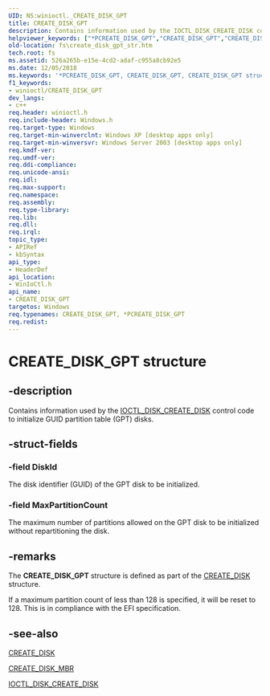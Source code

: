 ```yaml
---
UID: NS:winioctl._CREATE_DISK_GPT
title: CREATE_DISK_GPT
description: Contains information used by the IOCTL_DISK_CREATE_DISK control code to initialize GUID partition table (GPT) disks.
helpviewer_keywords: ["*PCREATE_DISK_GPT","CREATE_DISK_GPT","CREATE_DISK_GPT structure [Files]","PCREATE_DISK_GPT","PCREATE_DISK_GPT structure pointer [Files]","_win32_create_disk_gpt_str","base.create_disk_gpt_str","fs.create_disk_gpt_str","winioctl/CREATE_DISK_GPT","winioctl/PCREATE_DISK_GPT"]
old-location: fs\create_disk_gpt_str.htm
tech.root: fs
ms.assetid: 526a265b-e15e-4cd2-adaf-c955a8cb92e5
ms.date: 12/05/2018
ms.keywords: '*PCREATE_DISK_GPT, CREATE_DISK_GPT, CREATE_DISK_GPT structure [Files], PCREATE_DISK_GPT, PCREATE_DISK_GPT structure pointer [Files], _win32_create_disk_gpt_str, base.create_disk_gpt_str, fs.create_disk_gpt_str, winioctl/CREATE_DISK_GPT, winioctl/PCREATE_DISK_GPT'
f1_keywords:
- winioctl/CREATE_DISK_GPT
dev_langs:
- c++
req.header: winioctl.h
req.include-header: Windows.h
req.target-type: Windows
req.target-min-winverclnt: Windows XP [desktop apps only]
req.target-min-winversvr: Windows Server 2003 [desktop apps only]
req.kmdf-ver: 
req.umdf-ver: 
req.ddi-compliance: 
req.unicode-ansi: 
req.idl: 
req.max-support: 
req.namespace: 
req.assembly: 
req.type-library: 
req.lib: 
req.dll: 
req.irql: 
topic_type:
- APIRef
- kbSyntax
api_type:
- HeaderDef
api_location:
- WinIoCtl.h
api_name:
- CREATE_DISK_GPT
targetos: Windows
req.typenames: CREATE_DISK_GPT, *PCREATE_DISK_GPT
req.redist: 
---
```


# CREATE_DISK_GPT structure


## -description


Contains information used by the 
<a href="https://docs.microsoft.com/windows/desktop/api/winioctl/ni-winioctl-ioctl_disk_create_disk">IOCTL_DISK_CREATE_DISK</a> control code to initialize GUID partition table (GPT) disks.


## -struct-fields




### -field DiskId

The disk identifier (GUID) of the GPT disk to be initialized.


### -field MaxPartitionCount

The maximum number of partitions allowed on the GPT disk to be initialized without repartitioning the disk.
					


## -remarks



The 
<b>CREATE_DISK_GPT</b> structure is defined as part of the 
<a href="https://docs.microsoft.com/windows/desktop/api/winioctl/ns-winioctl-create_disk">CREATE_DISK</a> structure.

If a maximum partition count of less than 128 is specified, it will be reset to 128. This is in compliance with the EFI specification.




## -see-also




<a href="https://docs.microsoft.com/windows/desktop/api/winioctl/ns-winioctl-create_disk">CREATE_DISK</a>



<a href="https://docs.microsoft.com/windows/desktop/api/winioctl/ns-winioctl-create_disk_mbr">CREATE_DISK_MBR</a>



<a href="https://docs.microsoft.com/windows/desktop/api/winioctl/ni-winioctl-ioctl_disk_create_disk">IOCTL_DISK_CREATE_DISK</a>
 

 

